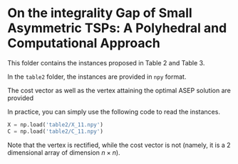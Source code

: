 # On the integrality Gap of Small Asymmetric TSPs: A Polyhedral and Computational Approach
This folder contains the instances proposed in Table 2 and Table 3.

In the `table2` folder, the instances are provided in `npy` format.

The cost vector as well as the vertex attaining the optimal ASEP solution are provided

In practice, you can simply use the following code to read the instances.
```python
X = np.load('table2/X_11.npy')
C = np.load('table2/C_11.npy')
```
Note that the vertex is rectified, while the cost vector is not (namely, it is a 2 dimensional array of dimension $n \times n$).


